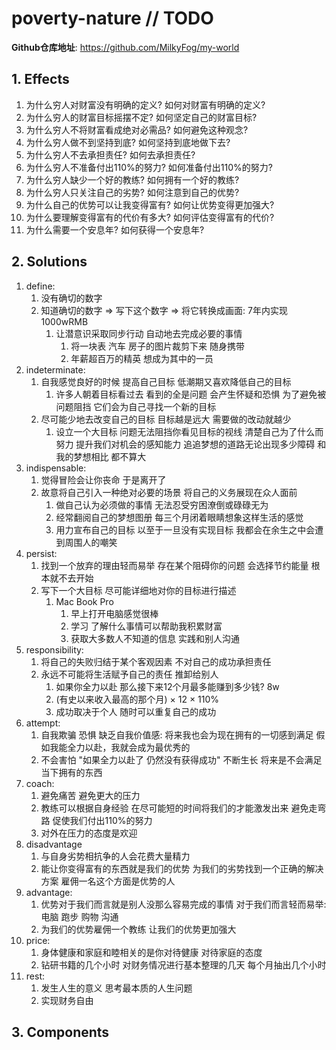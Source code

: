 # poverty-nature // TODO

**Github仓库地址**: <https://github.com/MilkyFog/my-world>

## 1. **Effects**

1. 为什么穷人对财富没有明确的定义? 如何对财富有明确的定义?
2. 为什么穷人的财富目标摇摆不定? 如何坚定自己的财富目标?
3. 为什么穷人不将财富看成绝对必需品? 如何避免这种观念?
4. 为什么穷人做不到坚持到底? 如何坚持到底地做下去?
5. 为什么穷人不去承担责任? 如何去承担责任?
6. 为什么穷人不准备付出110%的努力? 如何准备付出110%的努力?
7. 为什么穷人缺少一个好的教练? 如何拥有一个好的教练?
8. 为什么穷人只关注自己的劣势? 如何注意到自己的优势?
9. 为什么自己的优势可以让我变得富有? 如何让优势变得更加强大?
10. 为什么要理解变得富有的代价有多大? 如何评估变得富有的代价?
11. 为什么需要一个安息年? 如何获得一个安息年?

## 2. **Solutions**

1. define:
   1. 没有确切的数字
   2. 知道确切的数字 => 写下这个数字 => 将它转换成画面: 7年内实现1000wRMB
      1. 让潜意识采取同步行动 自动地去完成必要的事情
         1. 将一块表 汽车 房子的图片裁剪下来 随身携带
         2. 年薪超百万的精英 想成为其中的一员
2. indeterminate:
   1. 自我感觉良好的时候 提高自己目标 低潮期又喜欢降低自己的目标
      1. 许多人朝着目标看过去 看到的全是问题 会产生怀疑和恐惧 为了避免被问题阻挡 它们会为自己寻找一个新的目标
   2. 尽可能少地去改变自己的目标 目标越是远大 需要做的改动就越少
      1. 设立一个大目标 问题无法阻挡你看见目标的视线 清楚自己为了什么而努力 提升我们对机会的感知能力 追追梦想的道路无论出现多少障碍 和我的梦想相比 都不算大
3. indispensable:
   1. 觉得冒险会让你丧命 于是离开了
   2. 故意将自己引入一种绝对必要的场景 将自己的义务展现在众人面前
      1. 做自己认为必须做的事情 无法忍受穷困潦倒或碌碌无为
      2. 经常翻阅自己的梦想图册 每三个月闭着眼睛想象这样生活的感觉
      3. 用力宣布自己的目标 以至于一旦没有实现目标 我都会在余生之中会遭到周围人的嘲笑
4. persist:
   1. 找到一个放弃的理由轻而易举 存在某个阻碍你的问题 会选择节约能量 根本就不去开始
   2. 写下一个大目标 尽可能详细地对你的目标进行描述
      1. Mac Book Pro
         1. 早上打开电脑感觉很棒
         2. 学习 了解什么事情可以帮助我积累财富
         3. 获取大多数人不知道的信息 实践和别人沟通
5. responsibility:
   1. 将自己的失败归结于某个客观因素 不对自己的成功承担责任
   2. 永远不可能将生活赋予自己的责任 推卸给别人
      1. 如果你全力以赴 那么接下来12个月最多能赚到多少钱? 8w
      2. (有史以来收入最高的那个月) × 12 × 110%
      3. 成功取决于个人 随时可以重复自己的成功
6. attempt:
   1. 自我欺骗 恐惧 缺乏自我价值感: 将来我也会为现在拥有的一切感到满足 假如我能全力以赴，我就会成为最优秀的
   2. 不会害怕 "如果全力以赴了 仍然没有获得成功" 不断生长 将来是不会满足当下拥有的东西
7. coach:
   1. 避免痛苦 避免更大的压力
   2. 教练可以根据自身经验 在尽可能短的时间将我们的才能激发出来 避免走弯路 促使我们付出110%的努力
   3. 对外在压力的态度是欢迎
8. disadvantage
   1. 与自身劣势相抗争的人会花费大量精力
   2. 能让你变得富有的东西就是我们的优势 为我们的劣势找到一个正确的解决方案 雇佣一名这个方面是优势的人
9. advantage:
   1. 优势对于我们而言就是别人没那么容易完成的事情 对于我们而言轻而易举: 电脑 跑步 购物 沟通
   2. 为我们的优势雇佣一个教练 让我们的优势更加强大
10. price:
    1. 身体健康和家庭和睦相关的是你对待健康 对待家庭的态度
    2. 钻研书籍的几个小时 对财务情况进行基本整理的几天 每个月抽出几个小时
11. rest:
    1. 发生人生的意义 思考最本质的人生问题
    2. 实现财务自由

## 3. **Components**
